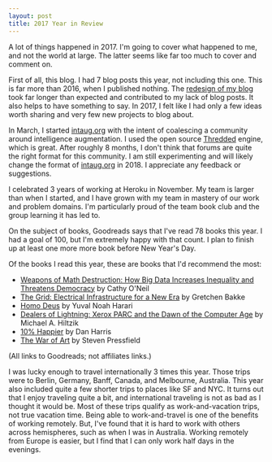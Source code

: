 ```yaml
---
layout: post
title: 2017 Year in Review
---
```


A lot of things happened in 2017. I'm going to cover what happened to me, and not the world at large. The latter seems like far too much to cover and comment on.

First of all, this blog. I had 7 blog posts this year, not including this one. This is far more than 2016, when I published nothing. The [redesign of my blog](/2017/10/24/a-new-look/) took far longer than expected and contributed to my lack of blog posts. It also helps to have something to say. In 2017, I felt like I had only a few ideas worth sharing and very few new projects to blog about.

In March, I started [intaug.org](https://intaug.org) with the intent of coalescing a community around intelligence augmentation. I used the open source [Thredded](https://thredded.org/) engine, which is great. After roughly 8 months, I don't think that forums are quite the right format for this community. I am still experimenting and will likely change the format of [intaug.org](https://intaug.org) in 2018. I appreciate any feedback or suggestions.

I celebrated 3 years of working at Heroku in November. My team is larger than when I started, and I have grown with my team in mastery of our work and problem domains. I'm particularly proud of the team book club and the group learning it has led to.

On the subject of books, Goodreads says that I've read 78 books this year. I had a goal of 100, but I'm extremely happy with that count. I plan to finish up at least one more more book before New Year's Day.

Of the books I read this year, these are books that I'd recommend the most:

* [Weapons of Math Destruction: How Big Data Increases Inequality and Threatens Democracy](https://www.goodreads.com/book/show/28509312-weapons-of-math-destruction)  by Cathy O'Neil
* [The Grid: Electrical Infrastructure for a New Era](https://www.goodreads.com/book/show/26073005-the-grid) by Gretchen Bakke
* [Homo Deus](https://www.goodreads.com/book/show/34330839-homo-deus) by Yuval Noah Harari
* [Dealers of Lightning: Xerox PARC and the Dawn of the Computer Age](https://www.goodreads.com/book/show/8306168-dealers-of-lightning) by Michael A. Hiltzik
* [10% Happier](https://www.goodreads.com/book/show/21419710-10-happier) by Dan Harris
* [The War of Art](https://www.goodreads.com/book/show/1319.The_War_of_Art) by Steven Pressfield

(All links to Goodreads; not affiliates links.)

I was lucky enough to travel internationally 3 times this year. Those trips were to Berlin, Germany, Banff, Canada, and Melbourne, Australia. This year also included quite a few shorter trips to places like SF and NYC. It turns out that I enjoy traveling quite a bit, and international traveling is not as bad as I thought it would be. Most of these trips qualify as work-and-vacation trips, not true vacation time. Being able to work-and-travel is one of the benefits of working remotely. But, I've found that it is hard to work with others across hemispheres, such as when I was in Australia. Working remotely from Europe is easier, but I find that I can only work half days in the evenings.
